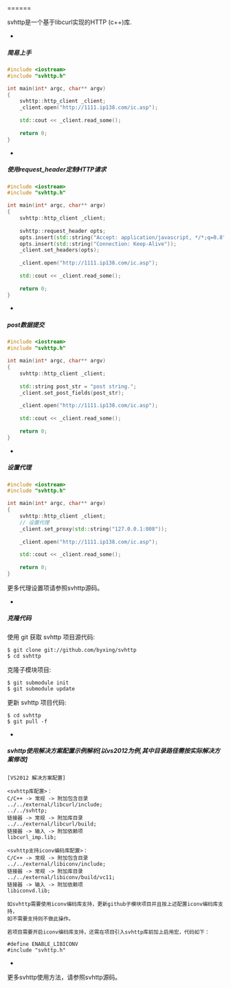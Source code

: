 ======

svhttp是一个基于libcurl实现的HTTP (c++)库.

-

##### 简易上手

``` c++
#include <iostream>
#include "svhttp.h"

int main(int* argc, char** argv)
{
	svhttp::http_client _client;
	_client.open("http://1111.ip138.com/ic.asp");
	
	std::cout << _client.read_some();
	
	return 0;
}
```
-

##### 使用request_header定制HTTP请求

``` c++
#include <iostream>
#include "svhttp.h"

int main(int* argc, char** argv)
{
	svhttp::http_client _client;
	
	svhttp::request_header opts;
	opts.insert(std::string("Accept: application/javascript, */*;q=0.8"));
	opts.insert(std::string("Connection: Keep-Alive"));
	_client.set_headers(opts);
	
	_client.open("http://1111.ip138.com/ic.asp");
	
	std::cout << _client.read_some();
	
	return 0;
}
``` 

-

##### post数据提交

``` c++
#include <iostream>
#include "svhttp.h"

int main(int* argc, char** argv)
{
	svhttp::http_client _client;
	
	std::string post_str = "post string.";
	_client.set_post_fields(post_str);
	
	_client.open("http://1111.ip138.com/ic.asp");
	
	std::cout << _client.read_some();
	
	return 0;
}
```

-

##### 设置代理

``` c++
#include <iostream>
#include "svhttp.h"

int main(int* argc, char** argv)
{
	svhttp::http_client _client;
	// 设置代理
	_client.set_proxy(std::string("127.0.0.1:808"));
	
	_client.open("http://1111.ip138.com/ic.asp");
	
	std::cout << _client.read_some();
	
	return 0;
}
```

更多代理设置项请参照svhttp源码。

-

##### 克隆代码

使用 git 获取 svhttp 项目源代码:

    $ git clone git://github.com/byxing/svhttp
    $ cd svhttp

克隆子模块项目:

    $ git submodule init
    $ git submodule update

更新 svhttp 项目代码:

    $ cd svhttp
    $ git pull -f

-

##### svhttp使用解决方案配置示例解析[以vs2012为例,其中目录路径需按实际解决方案修改]

	[VS2012 解决方案配置]

	<svhttp库配置>：
	C/C++ -> 常规 -> 附加包含目录
	../../external/libcurl/include;
	../../svhttp;
	链接器 -> 常规 -> 附加库目录
	../../external/libcurl/build;
	链接器 -> 输入 -> 附加依赖项
	libcurl_imp.lib;

	<svhttp支持iconv编码库配置>：
	C/C++ -> 常规 -> 附加包含目录
	../../external/libiconv/include;
	链接器 -> 常规 -> 附加库目录
	../../external/libiconv/build/vc11;
	链接器 -> 输入 -> 附加依赖项
	libiconvd.lib;

	如svhttp需要使用iconv编码库支持，更新github子模块项目并且按上述配置iconv编码库支持，
	如不需要支持则不做此操作。

	若项目需要开启iconv编码库支持，还需在项目引入svhttp库前加上启用宏，代码如下：
	
	#define ENABLE_LIBICONV
	#include "svhttp.h"

-

更多svhttp使用方法，请参照svhttp源码。
